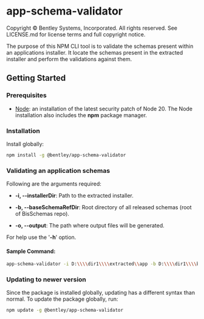 # app-schema-validator

Copyright © Bentley Systems, Incorporated. All rights reserved. See LICENSE.md for license terms and full copyright notice.

The purpose of this NPM CLI tool is to validate the schemas present within an applications installer. It locate the schemas present in the extracted installer and perform the validations against them.

## Getting Started

### Prerequisites

- [Node](https://nodejs.org/en/): an installation of the latest security patch of Node 20. The Node installation also includes the **npm** package manager.

### Installation

Install globally:

```sh
npm install -g @bentley/app-schema-validator
```

### Validating an application schemas

Following are the arguments required:

- **-i, --installerDir**: Path to the extracted installer.

- **-b, --baseSchemaRefDir**: Root directory of all released schemas (root of BisSchemas repo).

- **-o, --output**: The path where output files will be generated.

For help use the '**-h**' option.

#### Sample Command:

```sh
app-schema-validator -i D:\\\\dir1\\\\extracted\\app -b D:\\\\dir1\\\\bis-schemas -o D:\\\\dir1\\\\output
```

### Updating to newer version

Since the package is installed globally, updating has a different syntax than normal. To update the package globally, run:

```sh
npm update -g @bentley/app-schema-validator
```
